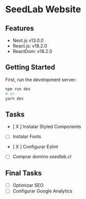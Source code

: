 # SeedLab Website


## Features

* Next.js v13.0.0
* React.js: v18.2.0
* ReactDom: v18.2.0

## Getting Started

First, run the development server:

```bash
npm run dev
# or
yarn dev
```


## Tasks

- [ X ] Instalar Styled Components
- [ ] Instalar Fonts
- [ X ] Configurar Eslint
- [ ] Comprar domino *seedlab.cl*

## Final Tasks
- [ ] Optimizar SEO
- [ ] Configurar Google Analytics
